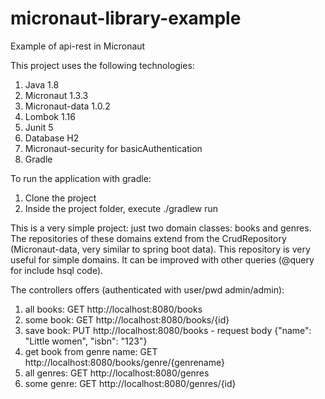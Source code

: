 # micronaut-library-example
Example of api-rest in Micronaut

This project uses the following technologies:
1. Java 1.8
2. Micronaut 1.3.3
3. Micronaut-data 1.0.2
4. Lombok 1.16
5. Junit 5
6. Database H2
7. Micronaut-security for basicAuthentication
8. Gradle


To run the application with gradle:
1. Clone the project
2. Inside the project folder, execute ./gradlew run

This is a very simple project: just two domain classes: books and genres. The repositories of these domains extend from the CrudRepository (Micronaut-data, very similar to spring boot data). This repository is very useful for simple domains. It can be improved with other queries (@query for include hsql code). 

The controllers offers (authenticated with user/pwd admin/admin):

1. all books: GET http://localhost:8080/books
2. some book: GET http://localhost:8080/books/{id}
3. save book: PUT http://localhost:8080/books - request body {"name": "Little women", "isbn": "123"}
4. get book from genre name: GET http://localhost:8080/books/genre/{genrename}
5. all genres: GET http://localhost:8080/genres
6. some genre: GET http://localhost:8080/genres/{id}
